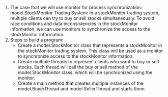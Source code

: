 1. The case that we will use monitor for process synchronization: 
model.StockMonitor Trading System: In a stockMonitor trading system, multiple clients can try to buy or sell stocks simultaneously. To avoid race conditions and data inconsistencies in the stockMonitor information, we can use monitors to synchronize the access to the stockMonitor information.
2. Steps to build a program:
    - Create a model.StockMonitor class that represents a stockMonitor in the stockMonitor trading system. This class will be used as a monitor to synchronize access to the stockMonitor information.
    - Create multiple threads to represent clients who want to buy or sell stocks. Each thread will call the buy or sell method of the model.StockMonitor class, which will be synchronized using the monitor.
    - Create a main method that creates multiple instances of the model.BuyerThread and model.SellerThread and starts them.